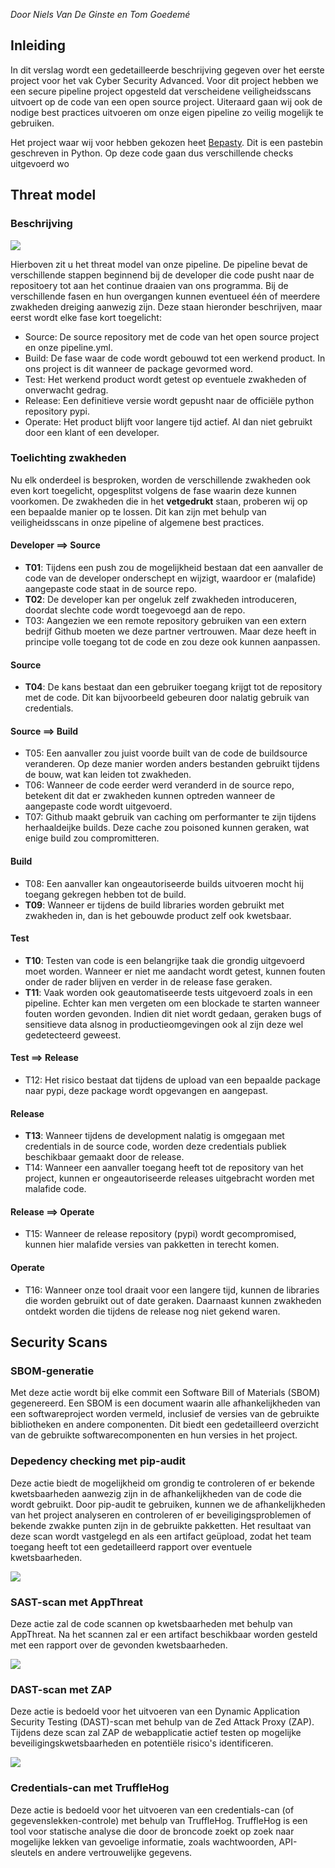 
_Door Niels Van De Ginste en Tom Goedemé_

## Inleiding

In dit verslag wordt een gedetailleerde beschrijving gegeven over het eerste project voor het vak Cyber Security Advanced. Voor dit project hebben we een secure pipeline project opgesteld dat verscheidene veiligheidsscans uitvoert op de code van een open source project. Uiteraard gaan wij ook de nodige best practices uitvoeren om onze eigen pipeline zo veilig mogelijk te gebruiken.

Het project waar wij voor hebben gekozen heet [Bepasty](https://github.com/bepasty/bepasty-server). Dit is een pastebin geschreven in Python. Op deze code gaan dus verschillende checks uitgevoerd wo

## Threat model

### Beschrijving

![](Threat%20model.png)

Hierboven zit u het threat model van onze pipeline. De pipeline bevat de verschillende stappen beginnend bij de developer die code pusht naar de repositoery tot aan het continue draaien van ons programma. Bij de verschillende fasen en hun overgangen kunnen eventueel één of meerdere zwakheden dreiging aanwezig zijn. Deze staan hieronder beschrijven, maar eerst wordt elke fase kort toegelicht:

- Source: De source repository met de code van het open source project en onze pipeline.yml.
- Build:  De fase waar de code wordt gebouwd tot een werkend product. In ons project is dit wanneer de package gevormed word.
- Test: Het werkend product wordt getest op eventuele zwakheden of onverwacht gedrag.
- Release: Een definitieve versie wordt gepusht naar de officiële python repository pypi.
- Operate: Het product blijft voor langere tijd actief. Al dan niet gebruikt door een klant of een developer.

### Toelichting zwakheden

Nu elk onderdeel is besproken, worden de verschillende zwakheden ook even kort toegelicht, opgesplitst volgens de fase waarin deze kunnen voorkomen. De zwakheden die in het **vetgedrukt** staan, proberen wij op een bepaalde manier op te lossen. Dit kan zijn met behulp van veiligheidsscans in onze pipeline of algemene best practices.

#### Developer ==> Source

- **T01**: Tijdens een push zou de mogelijkheid bestaan dat een aanvaller de code van de developer onderschept en wijzigt, waardoor er (malafide) aangepaste code staat in de source repo.
- **T02**: De developer kan per ongeluk zelf zwakheden introduceren, doordat slechte code wordt toegevoegd aan de repo.
- T03: Aangezien we een remote repository gebruiken van een extern bedrijf Github moeten we deze partner vertrouwen. Maar deze heeft in principe volle toegang tot de code en zou deze ook kunnen aanpassen.

#### Source

- **T04**: De kans bestaat dan een gebruiker toegang krijgt tot de repository met de code. Dit kan bijvoorbeeld gebeuren door nalatig gebruik van credentials.

#### Source ==> Build

- T05: Een aanvaller zou juist voorde built van de code de buildsource veranderen. Op deze manier worden anders bestanden gebruikt tijdens de bouw, wat kan leiden tot zwakheden.
- T06: Wanneer de code eerder werd veranderd in de source repo, betekent dit dat er zwakheden kunnen optreden wanneer de aangepaste code wordt uitgevoerd.
- T07: Github maakt gebruik van caching om performanter te zijn tijdens herhaaldeijke builds. Deze cache zou poisoned kunnen geraken, wat enige build zou compromitteren.

#### Build

- T08: Een aanvaller kan ongeautoriseerde builds uitvoeren mocht hij toegang gekregen hebben tot de build.
- **T09**: Wanneer er tijdens de build libraries worden gebruikt met zwakheden in, dan is het gebouwde product zelf ook kwetsbaar.

#### Test

- **T10**: Testen van code is een belangrijke taak die grondig uitgevoerd moet worden. Wanneer er niet me aandacht wordt getest, kunnen fouten onder de rader blijven en verder in de release fase geraken.
- **T11**: Vaak worden ook geautomatiseerde tests uitgevoerd zoals in een pipeline. Echter kan men vergeten om een blockade te starten wanneer fouten worden gevonden. Indien dit niet wordt gedaan, geraken bugs of sensitieve data alsnog in productieomgevingen ook al zijn deze wel gedetecteerd geweest.

#### Test ==> Release

- T12: Het risico bestaat dat tijdens de upload van een bepaalde package naar pypi, deze package wordt opgevangen en aangepast.

#### Release

- **T13**: Wanneer tijdens de development nalatig is omgegaan met credentials in de source code, worden deze credentials publiek beschikbaar gemaakt door de release.
- T14: Wanneer een aanvaller toegang heeft tot de repository van het project, kunnen er ongeautoriseerde releases uitgebracht worden met malafide code.

#### Release ==> Operate

- T15: Wanneer de release repository (pypi) wordt gecompromised, kunnen hier  malafide versies van pakketten in terecht komen.

#### Operate

- T16: Wanneer onze tool draait voor een langere tijd, kunnen de libraries die worden gebruikt out of date geraken. Daarnaast kunnen zwakheden ontdekt worden die tijdens de release nog niet gekend waren.

## Security Scans

### SBOM-generatie
Met deze actie wordt bij elke commit een Software Bill of Materials (SBOM) gegenereerd. Een SBOM is een document waarin alle afhankelijkheden van een softwareproject worden vermeld, inclusief de versies van de gebruikte bibliotheken en andere componenten. Dit biedt een gedetailleerd overzicht van de gebruikte softwarecomponenten en hun versies in het project.

### Depedency checking met pip-audit
Deze actie biedt de mogelijkheid om grondig te controleren of er bekende kwetsbaarheden aanwezig zijn in de afhankelijkheden van de code die wordt gebruikt. Door pip-audit te gebruiken, kunnen we de afhankelijkheden van het project analyseren en controleren of er beveiligingsproblemen of bekende zwakke punten zijn in de gebruikte pakketten. Het resultaat van deze scan wordt vastgelegd en als een artifact geüpload, zodat het team toegang heeft tot een gedetailleerd rapport over eventuele kwetsbaarheden.

![](pip-audit.png)

### SAST-scan met AppThreat
Deze actie zal de code scannen op kwetsbaarheden met behulp van AppThreat. Na het scannen zal er een artifact beschikbaar worden gesteld met een rapport over de gevonden kwetsbaarheden.

![](AppThreat.png)

### DAST-scan met ZAP
Deze actie is bedoeld voor het uitvoeren van een Dynamic Application Security Testing (DAST)-scan met behulp van de Zed Attack Proxy (ZAP). Tijdens deze scan zal ZAP de webapplicatie actief testen op mogelijke beveiligingskwetsbaarheden en potentiële risico's identificeren. 

![](ZAP.png)

### Credentials-can met TruffleHog
Deze actie is bedoeld voor het uitvoeren van een credentials-can (of gegevenslekken-controle) met behulp van TruffleHog. TruffleHog is een tool voor statische analyse die door de broncode zoekt op zoek naar mogelijke lekken van gevoelige informatie, zoals wachtwoorden, API-sleutels en andere vertrouwelijke gegevens. 